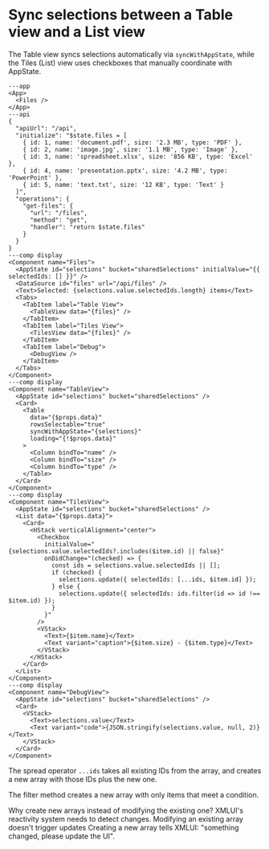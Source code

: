 # Sync selections between a Table view and a List view

The Table view syncs selections automatically via `syncWithAppState`, while the Tiles (List) view uses checkboxes that manually coordinate with AppState.

```xmlui-pg
---app
<App>
  <Files />
</App>
---api
{
  "apiUrl": "/api",
  "initialize": "$state.files = [
    { id: 1, name: 'document.pdf', size: '2.3 MB', type: 'PDF' },
    { id: 2, name: 'image.jpg', size: '1.1 MB', type: 'Image' },
    { id: 3, name: 'spreadsheet.xlsx', size: '856 KB', type: 'Excel' },
    { id: 4, name: 'presentation.pptx', size: '4.2 MB', type: 'PowerPoint' },
    { id: 5, name: 'text.txt', size: '12 KB', type: 'Text' }
  ]",
  "operations": {
    "get-files": {
      "url": "/files",
      "method": "get",
      "handler": "return $state.files"
    }
  }
}
---comp display
<Component name="Files">
  <AppState id="selections" bucket="sharedSelections" initialValue="{{ selectedIds: [] }}" />
  <DataSource id="files" url="/api/files" />
  <Text>Selected: {selections.value.selectedIds.length} items</Text>
  <Tabs>
    <TabItem label="Table View">
      <TableView data="{files}" />
    </TabItem>
    <TabItem label="Tiles View">
      <TilesView data="{files}" />
    </TabItem>
    <TabItem label="Debug">
      <DebugView />
    </TabItem>
  </Tabs>
</Component>
---comp display
<Component name="TableView">
  <AppState id="selections" bucket="sharedSelections" />
  <Card>
    <Table
      data="{$props.data}"
      rowsSelectable="true"
      syncWithAppState="{selections}"
      loading="{!$props.data}"
    >
      <Column bindTo="name" />
      <Column bindTo="size" />
      <Column bindTo="type" />
    </Table>
  </Card>
</Component>
---comp display
<Component name="TilesView">
  <AppState id="selections" bucket="sharedSelections" />
  <List data="{$props.data}">
    <Card>
      <HStack verticalAlignment="center">
        <Checkbox
          initialValue="{selections.value.selectedIds?.includes($item.id) || false}"
          onDidChange="(checked) => {
            const ids = selections.value.selectedIds || [];
            if (checked) {
              selections.update({ selectedIds: [...ids, $item.id] });
            } else {
              selections.update({ selectedIds: ids.filter(id => id !== $item.id) });
            }
          }"
        />
        <VStack>
          <Text>{$item.name}</Text>
          <Text variant="caption">{$item.size} - {$item.type}</Text>
        </VStack>
      </HStack>
    </Card>
  </List>
</Component>
---comp display
<Component name="DebugView">
  <AppState id="selections" bucket="sharedSelections" />
  <Card>
    <VStack>
      <Text>selections.value</Text>
      <Text variant="code">{JSON.stringify(selections.value, null, 2)}</Text>
    </VStack>
  </Card>
</Component>
```

The spread operator `...ids` takes all existing IDs from the array, and creates a new array with those IDs plus the new one.

The filter method creates a new array with only items that meet a condition.

Why create new arrays instead of modifying the existing one? XMLUI's reactivity system needs to detect changes. Modifying an existing array doesn't trigger updates
Creating a new array tells XMLUI: "something changed, please update the UI".

